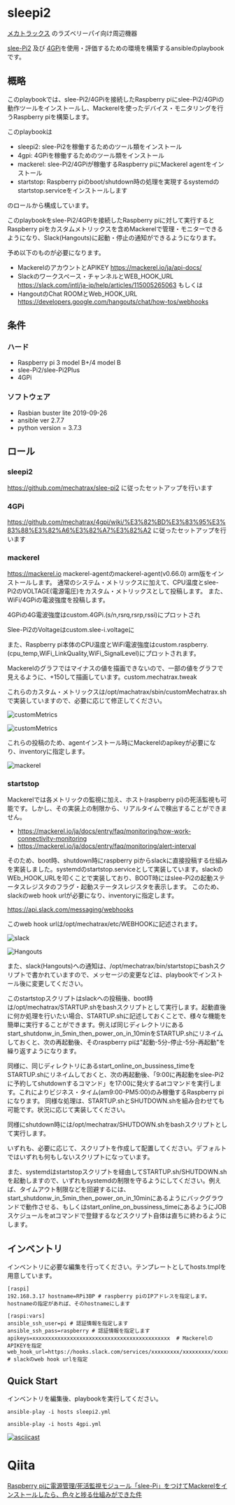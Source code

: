 # sleepi2
[メカトラックス](https://mechatrax.com "メカトラックス") のラズベリーパイ向け周辺機器

[slee-Pi2](https://mechatrax.com/products/slee-pi/ "slee-Pi2")
及び
[4GPi](https://mechatrax.com/products/4gpi/)を使用・評価するための環境を構築するansibleのplaybook です。

## 概略
このplaybookでは、slee-Pi2/4GPiを接続したRaspberry piにslee-Pi2/4GPiの動作ツールをインストールし、Mackerelを使ったデバイス・モニタリングを行うRaspberry piを構築します。

このplaybookは

- sleepi2: slee-Pi2を稼働するためのツール類をインストール
- 4gpi: 4GPiを稼働するためのツール類をインストール
- mackerel: slee-Pi2/4GPiが稼働するRaspberry piにMackerel agentをインストール
- startstop: Raspberry piのboot/shutdown時の処理を実現するsystemdのstartstop.serviceをインストールします

のロールから構成しています。

このplaybookをslee-Pi2/4GPiを接続したRaspberry piに対して実行すると
Raspberry piをカスタムメトリックスを含めMackerelで管理・モニターできるようになり、Slack(Hangouts)に起動・停止の通知ができるようになります。

予め以下のものが必要になります。

- MackerelのアカウントとAPIKEY https://mackerel.io/ja/api-docs/
- Slackのワークスペース・チャンネルとWEB_HOOK_URL https://slack.com/intl/ja-jp/help/articles/115005265063 もしくは
- HangoutのChat ROOMとWeb_HOOK_URL https://developers.google.com/hangouts/chat/how-tos/webhooks

## 条件
### ハード
- Raspberry pi 3 model B+/4 model B
- slee-Pi2/slee-Pi2Plus
- 4GPi
### ソフトウェア
- Rasbian buster lite 2019-09-26
- ansible ver 2.7.7
- python version = 3.7.3

## ロール

### sleepi2

https://github.com/mechatrax/slee-pi2 に従ったセットアップを行います

### 4GPi

https://github.com/mechatrax/4gpi/wiki/%E3%82%BD%E3%83%95%E3%83%88%E3%82%A6%E3%82%A7%E3%82%A2 に従ったセットアップを行います

### mackerel

https://mackerel.io mackerel-agentのmackerel-agent(v0.66.0) arm版をインストールします。
通常のシステム・メトリックスに加えて、CPU温度とslee-Pi2のVOLTAGE(電源電圧)をカスタム・メトリックスとして投稿します。
また、WiFi/4GPiの電波強度を投稿します。





4GPiの4G電波強度はcustom.4GPi.(s/n,rsrq,rsrp,rssi)にプロットされ



Slee-Pi2のVoltageはcustom.slee-i.voltageに

また、Raspberry pi本体のCPU温度とWiFi電波強度はcustom.raspberry.(cpu_temp,WiFi_LinkQuality,WiFi_SignalLevel)にプロットされます。

Mackerelのグラフではマイナスの値を描画できないので、一部の値をグラフで見えるように、+150して描画しています。custom.mechatrax.tweak

これらのカスタム・メトリックスは/opt/machatrax/sbin/customMechatrax.shで実装していますので、必要に応じて修正してください。

![customMetrics](img/mackerel-4GPi-tweak.png)

![customMetrics](img/mackerel-raspberry-sleepi.png)

これらの投稿のため、agentインストール時にMackerelのapikeyが必要になり、inventoryに指定します。

![mackerel](img/mackerel.png)

### startstop

Mackerelでは各メトリックの監視に加え、ホスト(raspberry pi)の死活監視も可能です。しかし、その実装上の制限から、リアルタイムで検出することができません。

- https://mackerel.io/ja/docs/entry/faq/monitoring/how-work-connectivity-monitoring
- https://mackerel.io/ja/docs/entry/faq/monitoring/alert-interval

そのため、boot時、shutdown時にraspberry piからslackに直接投稿する仕組みを実装しました。systemdのstartstop.serviceとして実装しています。slackのWEb_HOOK_URLを叩くことで実装しており、BOOT時にはslee-Pi2の起動ステータスレジスタのフラグ・起動ステータスレジスタを表示します。
このため、slackのweb hook urlが必要になり、inventoryに指定します。

https://api.slack.com/messaging/webhooks

このweb hook urlは/opt/mechatrax/etc/WEBHOOKに記述されます。

![slack](img/slack.png)

![Hangouts](img/Hangouts.png)

また、slack(Hangouts)への通知は、/opt/mechatrax/bin/startstopにbashスクリプトで書かれていますので、メッセージの変更などは、playbookでインストール後に変更してください。

このstartstopスクリプトはslackへの投稿後、boot時は/opt/mechatrax/STARTUP.shをbashスクリプトとして実行します。起動直後に何か処理を行いたい場合、STARTUP.shに記述しておくことで、様々な機能を簡単に実行することができます。例えば同じディレクトリにあるstart_shutdonw_in_5min_then_power_on_in_10minをSTARTUP.shにリネイムしておくと、次の再起動後、そのraspberry piは"起動-5分-停止-5分-再起動"を繰り返すようになります。

同様に、同じディレクトリにあるstart_online_on_bussiness_timeをSTARTUP.shにリネイムしておくと、次の再起動後、「9:00に再起動をslee-Pi2に予約してshutdownするコマンド」を17:00に発火するatコマンドを実行します。これによりビジネス・タイム(am9:00-PM5:00)のみ稼働するRaspberry piになります。
同様な処理は、STARTUP.shとSHUTDOWN.shを組み合わせても可能です。状況に応じて実装してください。


同様にshutdown時には/opt/mechatrax/SHUTDOWN.shをbashスクリプトとして実行します。

いずれも、必要に応じて、スクリプトを作成して配置してください。デフォルトではいずれも何もしないスクリプトになっています。

また、systemdはstartstopスクリプトを経由してSTARTUP.sh/SHUTDOWN.shを起動しますので、いずれもsystemdの制限を守るようにしてください。例えば、タイムアウト制限などを回避するには、start_shutdonw_in_5min_then_power_on_in_10minにあるようにバックグラウンドで動作させる、もしくはstart_online_on_bussiness_timeにあるようにJOBスケジュールをatコマンドで登録するなどスクリプト自体は直ちに終わるようにします。

## インベントリ

インベントリに必要な編集を行ってください。テンプレートとしてhosts.tmplを用意しています。


```
[raspi]
192.168.3.17 hostname=RPi3BP # raspberry piのIPアドレスを指定します。hostnameの指定があれば、そのhostnameにします

[raspi:vars]
ansible_ssh_user=pi # 認証情報を指定します
ansible_ssh_pass=raspberry # 認証情報を指定します
apikeys=xxxxxxxxxxxxxxxxxxxxxxxxxxxxxxxxxxxxxxxxxxxx  # MackerelのAPIKEYを指定
web_hook_url=https://hooks.slack.com/services/xxxxxxxxx/xxxxxxxxx/xxxxxxxxxxxxxxxxxxxxxxxx # slackのweb hook urlを指定
```

## Quick Start
インベントリを編集後、playbookを実行してください。

```
ansible-play -i hosts sleepi2.yml
```
```
ansible-play -i hosts 4gpi.yml
```

[![asciicast](https://asciinema.org/a/UlZA0hYBKC9oKay9yzSfxY2ok.svg)](https://asciinema.org/a/UlZA0hYBKC9oKay9yzSfxY2ok)

# Qiita
[Raspberry piに電源管理/死活監視モジュール「slee-Pi」をつけてMackerelをインストールしたら、色々と捗る仕組みができた件](https://qiita.com/ackcell/items/ea71147b8603627ec5bf)
